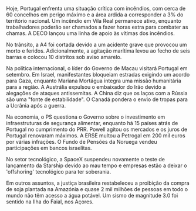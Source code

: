 Hoje, Portugal enfrenta uma situação crítica com incêndios, com cerca de 60 concelhos em perigo máximo e a área ardida a corresponder a 3% do território nacional. Um incêndio em Vila Real permanece ativo, enquanto trabalhadores poderão ser chamados a fazer horas extra para combater as chamas. A DECO lançou uma linha de apoio às vítimas dos incêndios.

No trânsito, a A4 foi cortada devido a um acidente grave que provocou um morto e feridos. Adicionalmente, a agitação marítima levou ao fecho de seis barras e colocou 10 distritos sob aviso amarelo.

Na política internacional, o líder do Governo de Macau visitará Portugal em setembro. Em Israel, manifestantes bloqueiam estradas exigindo um acordo para Gaza, enquanto Mariana Mortágua integra uma missão humanitária para a região. A Austrália expulsou o embaixador do Irão devido a alegações de ataques antissemitas. A China diz que os laços com a Rússia são uma "fonte de estabilidade". O Canadá pondera o envio de tropas para a Ucrânia após a guerra.

Na economia, o PS questiona o Governo sobre o investimento em infraestruturas de segurança alimentar, enquanto há 15 países atrás de Portugal no cumprimento do PRR. Powell agitou os mercados e os juros de Portugal renovaram máximos. A ERSE multou a Petrogal em 200 mil euros por várias infrações. O Fundo de Pensões da Noruega vendeu participações em bancos israelitas.

No setor tecnológico, a SpaceX suspendeu novamente o teste de lançamento da Starship devido ao mau tempo e empresas estão a deixar o 'offshoring' tecnológico para ter soberania.

Em outros assuntos, a justiça brasileira restabeleceu a proibição da compra de soja plantada na Amazónia e quase 2 mil milhões de pessoas em todo o mundo não têm acesso a água potável. Um sismo de magnitude 3.0 foi sentido na Ilha do Faial, nos Açores.